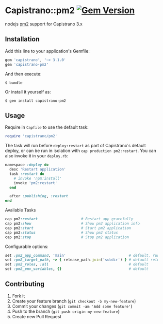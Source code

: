 # Capistrano::pm2 [![Gem Version](https://badge.fury.io/rb/capistrano-pm2.svg)](http://badge.fury.io/rb/capistrano-pm2)

nodejs [pm2](https://github.com/Unitech/pm2) support for Capistrano 3.x

## Installation

Add this line to your application's Gemfile:

```ruby
gem 'capistrano', '~> 3.1.0'
gem 'capistrano-pm2'
```

And then execute:

    $ bundle

Or install it yourself as:

    $ gem install capistrano-pm2

## Usage

Require in `Capfile` to use the default task:

```ruby
require 'capistrano/pm2'
```

The task will run before `deploy:restart` as part of Capistrano's default deploy,
or can be run in isolation with `cap production pm2:restart`. You can also invoke it in your `deploy.rb`:
```ruby
namespace :deploy do
  desc 'Restart application'
  task :restart do
    # invoke 'npm:install'
    invoke 'pm2:restart'
  end

  after :publishing, :restart
end
```


Available Tasks
```ruby
cap pm2:restart                    # Restart app gracefully
cap pm2:show                       # Show pm2 application info
cap pm2:start                      # Start pm2 application
cap pm2:status                     # Show pm2 status
cap pm2:stop                       # Stop pm2 application
```

Configurable options:

```ruby
set :pm2_app_command, 'main'                             # default, runs main.js
set :pm2_target_path, -> { release_path.join('subdir') } # default release_path
set :pm2_roles, :all                                     # default
set :pm2_env_variables, {}                               # default
```

## Contributing

1. Fork it
2. Create your feature branch (`git checkout -b my-new-feature`)
3. Commit your changes (`git commit -am 'Add some feature'`)
4. Push to the branch (`git push origin my-new-feature`)
5. Create new Pull Request
